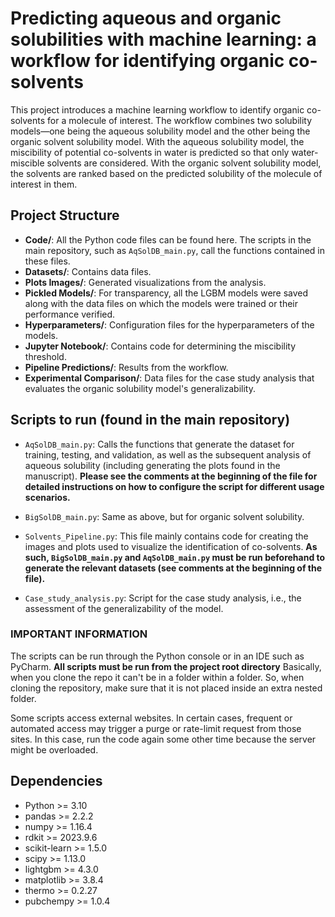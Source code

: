 # Predicting aqueous and organic solubilities with machine learning: a workflow for identifying organic co-solvents

This project introduces a machine learning workflow to identify organic co-solvents for a molecule of interest. The workflow combines two solubility models—one being the aqueous solubility model and the other being the organic solvent solubility model. With the aqueous solubility model, the miscibility of potential co-solvents in water is predicted so that only water-miscible solvents are considered. With the organic solvent solubility model, the solvents are ranked based on the predicted solubility of the molecule of interest in them. 


## Project Structure

- **Code/**: All the Python code files can be found here. The scripts in the main repository, such as `AqSolDB_main.py`, call the functions contained in these files.
- **Datasets/**: Contains data files.  
- **Plots Images/**: Generated visualizations from the analysis.  
- **Pickled Models/**: For transparency, all the LGBM models were saved along with the data files on which the models were trained or their performance verified.  
- **Hyperparameters/**: Configuration files for the hyperparameters of the models.  
- **Jupyter Notebook/**: Contains code for determining the miscibility threshold.  
- **Pipeline Predictions/**: Results from the workflow.  
- **Experimental Comparison/**: Data files for the case study analysis that evaluates the organic solubility model's generalizability.


## Scripts to run (found in the main repository) 

- `AqSolDB_main.py`: Calls the functions that generate the dataset for training, testing, and validation, as well as the subsequent analysis of aqueous solubility (including generating the plots found in the manuscript). **Please see the comments at the beginning of the file for detailed instructions on how to configure the script for different usage scenarios.**

- `BigSolDB_main.py`: Same as above, but for organic solvent solubility.

- `Solvents_Pipeline.py`: This file mainly contains code for creating the images and plots used to visualize the identification of co-solvents. **As such, `BigSolDB_main.py` and `AqSolDB_main.py` must be run beforehand to generate the relevant datasets (see comments at the beginning of the file).** 

- `Case_study_analysis.py`: Script for the case study analysis, i.e., the assessment of the generalizability of the model.

### **IMPORTANT INFORMATION**
The scripts can be run through the Python console or in an IDE such as PyCharm.
**All scripts must be run from the project root directory** Basically, when you clone the repo it can't be in a folder within a folder.
So, when cloning the repository, make sure that it is not placed inside an extra nested folder.

Some scripts access external websites. In certain cases, frequent or automated access may trigger a purge or rate-limit request from those sites.
In this case, run the code again some other time because the server might be overloaded. 

## Dependencies

- Python >= 3.10 
- pandas >= 2.2.2
- numpy >= 1.16.4
- rdkit >= 2023.9.6
- scikit-learn >= 1.5.0
- scipy >= 1.13.0
- lightgbm >= 4.3.0
- matplotlib >= 3.8.4
- thermo >= 0.2.27
- pubchempy >= 1.0.4







